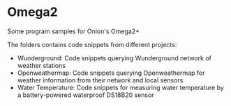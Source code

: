 # Omega2

Some program samples for Onion's Omega2+

The folders contains code snippets from different projects:

* Wunderground: Code snippets querying Wunderground network of weather stations 
* Openweathermap: Code snippets querying Openweathermap for weather information from their network and local sensors
* Water Temperature: Code snippets for measuring water temperature by a battery-powered waterproof DS18B20 sensor 
